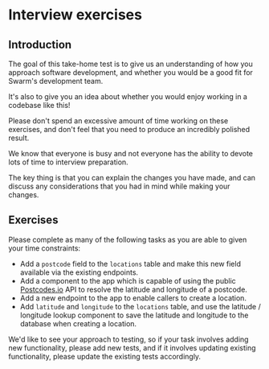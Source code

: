 # Interview exercises

## Introduction

The goal of this take-home test is to give us an understanding of how you approach software development, and whether you would be a good fit for Swarm's development team.

It's also to give you an idea about whether you would enjoy working in a codebase like this!

Please don't spend an excessive amount of time working on these exercises, and don't feel that you need to produce an incredibly polished result.

We know that everyone is busy and not everyone has the ability to devote lots of time to interview preparation.

The key thing is that you can explain the changes you have made, and can discuss any considerations that you had in mind while making your changes.

## Exercises

Please complete as many of the following tasks as you are able to given your time constraints:

* Add a `postcode` field to the `locations` table and make this new field available via the existing endpoints.
* Add a component to the app which is capable of using the public [Postcodes.io](http://postcodes.io/) API to resolve the latitude and longitude of a postcode.
* Add a new endpoint to the app to enable callers to create a location.
* Add `latitude` and `longitude` to the `locations` table, and use the latitude / longitude lookup component to save the latitude and longitude to the database when creating a location.

We'd like to see your approach to testing, so if your task involves adding new functionality, please add new tests, and if it involves updating existing functionality, please update the existing tests accordingly.
